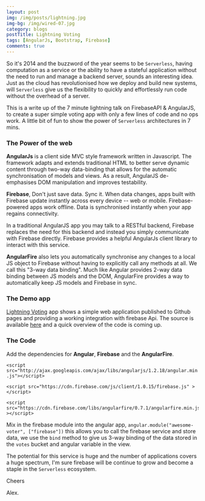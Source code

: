 ```yaml
---
layout: post
img: /img/posts/lightning.jpg
img-bg: /img/wired-07.jpg
category: blogs
postTitle: Lightning Voting
tags: [AngularJs, Bootstrap, Firebase]
comments: true
---
```


So it's 2014 and the buzzword of the year seems to be `Serverless`, having computation as a service or the ability to have a stateful application without the need to run and manage a backend server, sounds an interesting idea.  Just as the cloud has revolutionised how we deploy and build new systems, will `Serverless` give us the flexibility to quickly and effortlessly run code without the overhead of a server.

This is a write up of the 7 minute lightning talk on FirebaseAPI & AngularJS, to create a super simple voting app with only a few lines of code and no ops work.  A little bit of fun to show the power of `Serverless` architectures in 7 mins.

### The Power of the web

**AngularJs** is a client side MVC style framework written in Javascript. The framework adapts and extends traditional HTML to better serve dynamic content through two-way data-binding that allows for the automatic synchronisation of models and views. As a result, AngularJS de-emphasises DOM manipulation and improves testability.

**Firebase**, Don't just save data. Sync it.
When data changes, apps built with Firebase update instantly across every device -- web or mobile.
Firebase-powered apps work offline. Data is synchronised instantly when your app regains connectivity.

In a traditional AngularJS app you may talk to a RESTful backend, Firebase replaces the need for this backend and instead you simply communicate with Firebase directly.  Firebase provides a helpful AngularJs client library to interact with this service.

**AngularFire** also lets you automatically synchronise any changes to a local JS object to Firebase without having to explicitly call any methods at all. We call this "3-way data binding". Much like Angular provides 2-way data binding between JS models and the DOM, AngularFire provides a way to automatically keep JS models and Firebase in sync.

### The Demo app

[Lightning Voting](http://lashford.github.io/lightning-voting/) app shows a simple web application published to Github pages and providing a working integration with firebase Api.  The source is available [here](https://github.com/lashford/lightning-voting) and a quick overview of the code is coming up.

### The Code

Add the dependencies for **Angular**, **Firebase** and the **AngularFire**.

`<script src="http://ajax.googleapis.com/ajax/libs/angularjs/1.2.18/angular.min.js"></script>`

`<script src="https://cdn.firebase.com/js/client/1.0.15/firebase.js" ></script>`

```
<script src="https://cdn.firebase.com/libs/angularfire/0.7.1/angularfire.min.js" ></script>
```

Mix in the firebase module into the angular app, `angular.module("awesome-voter", ["firebase"])` this allows you to call the firebase service and store data, we use the `bind` method to give us 3-way binding of the data stored in the `votes` bucket and angular variable in the view.

The potential for this service is huge and the number of applications covers a huge spectrum, I'm sure firebase will be continue to grow and become a staple in the `Serverless` ecosystem.

Cheers

Alex.
